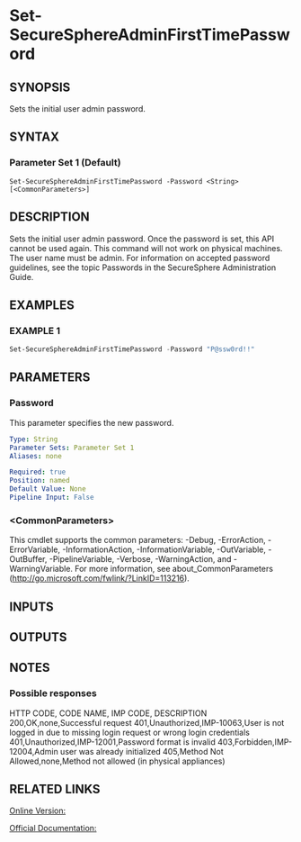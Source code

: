 ﻿# Set-SecureSphereAdminFirstTimePassword

## SYNOPSIS
Sets the initial user admin password.

## SYNTAX

### Parameter Set 1 (Default)
```
Set-SecureSphereAdminFirstTimePassword -Password <String> [<CommonParameters>]
```

## DESCRIPTION
Sets the initial user admin password. Once the password is set, this API cannot be used again.
This command will not work on physical machines. The user name must be admin.
For information on accepted password guidelines, see the topic Passwords in the SecureSphere Administration Guide.

## EXAMPLES

### EXAMPLE 1

```powershell
Set-SecureSphereAdminFirstTimePassword -Password "P@ssw0rd!!"
```

## PARAMETERS

### Password
This parameter specifies the new password.

```yaml
Type: String
Parameter Sets: Parameter Set 1
Aliases: none

Required: true
Position: named
Default Value: None
Pipeline Input: False
```

### \<CommonParameters\>
This cmdlet supports the common parameters: -Debug, -ErrorAction, -ErrorVariable, -InformationAction, -InformationVariable, -OutVariable, -OutBuffer, -PipelineVariable, -Verbose, -WarningAction, and -WarningVariable. For more information, see about_CommonParameters (http://go.microsoft.com/fwlink/?LinkID=113216).

## INPUTS

## OUTPUTS

## NOTES

### Possible responses
HTTP CODE, CODE NAME, IMP CODE, DESCRIPTION
200,OK,none,Successful request
401,Unauthorized,IMP-10063,User is not logged in due to missing login request or wrong login credentials
401,Unauthorized,IMP-12001,Password format is invalid
403,Forbidden,IMP-12004,Admin user was already initialized
405,Method Not Allowed,none,Method not allowed (in physical appliances)

## RELATED LINKS

[Online Version:](https://github.com/akshinmustafayev/SecureSpherePS/tree/master/Documentation)

[Official Documentation:](https://docs.imperva.com/bundle/v13.6-api-reference-guide/page/61616.htm)



